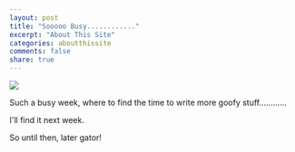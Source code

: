 ```yaml
---
layout: post
title: "Sooooo Busy............"
excerpt: "About This Site"
categories: aboutthissite
comments: false
share: true
---
```


![](http://cdn1.theodysseyonline.com/files/2015/11/23/635838488040088008-2069932616_businessbusy.jpg)





Such a busy week, where to find the time to write more goofy stuff............



I'll find it next week.



So until then, later gator!






